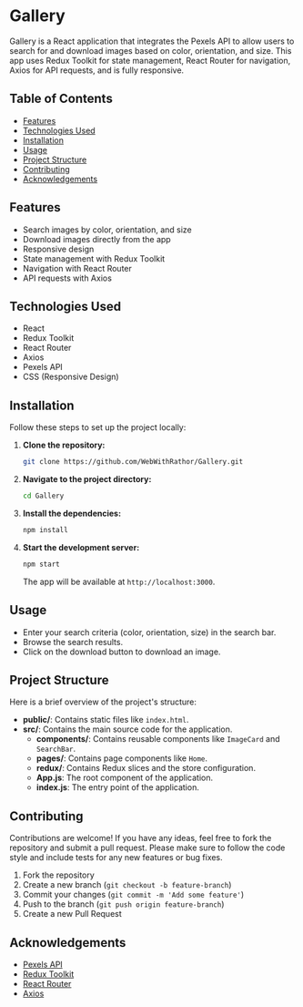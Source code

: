 # Gallery

Gallery is a React application that integrates the Pexels API to allow users to search for and download images based on color, orientation, and size. This app uses Redux Toolkit for state management, React Router for navigation, Axios for API requests, and is fully responsive.

## Table of Contents

- [Features](#features)
- [Technologies Used](#technologies-used)
- [Installation](#installation)
- [Usage](#usage)
- [Project Structure](#project-structure)
- [Contributing](#contributing)
- [Acknowledgements](#acknowledgements)

## Features

- Search images by color, orientation, and size
- Download images directly from the app
- Responsive design
- State management with Redux Toolkit
- Navigation with React Router
- API requests with Axios

## Technologies Used

- React
- Redux Toolkit
- React Router
- Axios
- Pexels API
- CSS (Responsive Design)

## Installation

Follow these steps to set up the project locally:

1. **Clone the repository:**

    ```bash
    git clone https://github.com/WebWithRathor/Gallery.git
    ```

2. **Navigate to the project directory:**

    ```bash
    cd Gallery
    ```

3. **Install the dependencies:**

    ```bash
    npm install
    ```


4. **Start the development server:**

    ```bash
    npm start
    ```

    The app will be available at `http://localhost:3000`.

## Usage

- Enter your search criteria (color, orientation, size) in the search bar.
- Browse the search results.
- Click on the download button to download an image.

## Project Structure

Here is a brief overview of the project's structure:

- **public/**: Contains static files like `index.html`.
- **src/**: Contains the main source code for the application.
  - **components/**: Contains reusable components like `ImageCard` and `SearchBar`.
  - **pages/**: Contains page components like `Home`.
  - **redux/**: Contains Redux slices and the store configuration.
  - **App.js**: The root component of the application.
  - **index.js**: The entry point of the application.

## Contributing

Contributions are welcome! If you have any ideas, feel free to fork the repository and submit a pull request. Please make sure to follow the code style and include tests for any new features or bug fixes.

1. Fork the repository
2. Create a new branch (`git checkout -b feature-branch`)
3. Commit your changes (`git commit -m 'Add some feature'`)
4. Push to the branch (`git push origin feature-branch`)
5. Create a new Pull Request

## Acknowledgements

- [Pexels API](https://www.pexels.com/api/)
- [Redux Toolkit](https://redux-toolkit.js.org/)
- [React Router](https://reactrouter.com/)
- [Axios](https://axios-http.com/)



